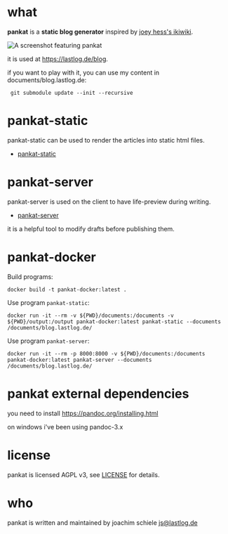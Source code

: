 # what
**pankat** is a **static blog generator** inspired by [joey hess's ikiwiki](https://ikiwiki.info/users/joey/).

![A screenshot featuring pankat](https://raw.githubusercontent.com/nixcloud/pankat/master/screenshots/pankat.jpg)

it is used at <https://lastlog.de/blog>.

if you want to play with it, you can use my content in documents/blog.lastlog.de:

     git submodule update --init --recursive

# pankat-static

pankat-static can be used to render the articles into static html files.

* [pankat-static](cmd/pankat-static/README.md)

# pankat-server

pankat-server is used on the client to have life-preview during writing.

* [pankat-server](cmd/pankat-server/README.md)

it is a helpful tool to modify drafts before publishing them.

# pankat-docker

Build programs:

    docker build -t pankat-docker:latest .

Use program `pankat-static`:

    docker run -it --rm -v ${PWD}/documents:/documents -v ${PWD}/output:/output pankat-docker:latest pankat-static --documents /documents/blog.lastlog.de/

Use program `pankat-server`:

    docker run -it --rm -p 8000:8000 -v ${PWD}/documents:/documents pankat-docker:latest pankat-server --documents /documents/blog.lastlog.de/

# pankat external dependencies

you need to install https://pandoc.org/installing.html

on windows i've been using pandoc-3.x

# license
pankat is licensed AGPL v3, see [LICENSE](LICENSE) for details.

# who

pankat is written and maintained by joachim schiele [js@lastlog.de](mailto:js@lastlog.de)



